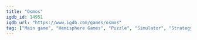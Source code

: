 ```yaml
---
title: "Osmos"
igdb_id: 14951
igdb_url: "https://www.igdb.com/games/osmos"
tag: ["Main game", "Hemisphere Games", "Puzzle", "Simulator", "Strategy", "Indie", "Arcade", "Single player", "Bird view / Isometric"]
---
```

